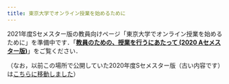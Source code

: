 ```yaml
---
title: 東京大学でオンライン授業を始めるために
---
```


2021年度Sセメスター版の教員向けページ「東京大学でオンライン授業を始めるために」を準備中です．「**[教員のための、授業を行うにあたって (2020 Aセメスター版)](/faculty_members/index_2020_a)**」をご覧ください．

（なお，以前この場所で公開していた2020年度Sセメスター版（古い内容です）は[こちらに移動しました](/faculty_members/index_2020_s)）
